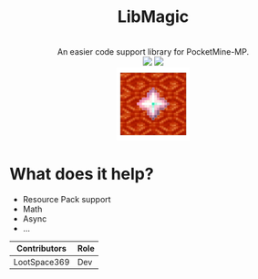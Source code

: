 <div align="center">
    <h1>LibMagic</h1>
    <br>
    <a>An easier code support library for PocketMine-MP.</a>
    <br>
    <img src="https://img.shields.io/badge/author-LootSpace369-blue">
    <img src="https://img.shields.io/badge/feature-utilities-purple">
    <br>
    <img src="icon.png" height=128px>
</div>

# What does it help?
- Resource Pack support
- Math
- Async
- ...

| Contributors| Role |
| --- | ---|
| LootSpace369 | Dev |
